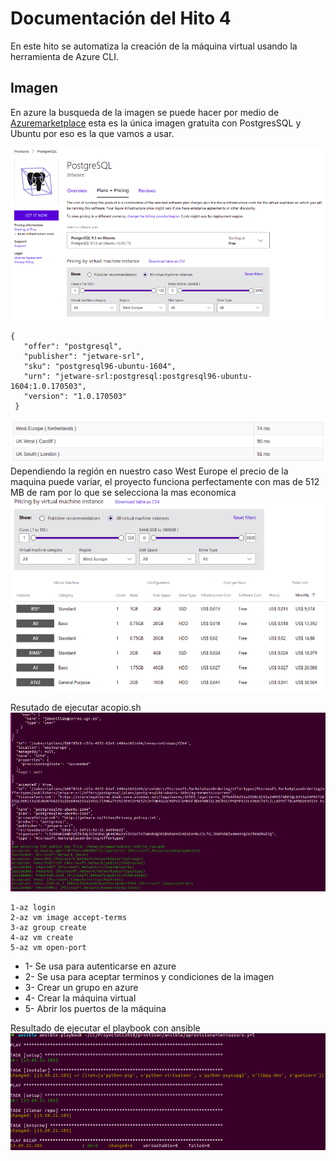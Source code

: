 # Documentación del Hito 4

En este hito se automatiza la creación de la máquina virtual usando la herramienta de Azure CLI.


## Imagen

En azure la busqueda de la imagen se puede hacer por medio de [Azuremarketplace](https://azuremarketplace.microsoft.com/en-us/marketplace/apps/jetware-srl.postgresql?tab=PlansAndPrice)
esta es la única imagen gratuita con PostgresSQL  y Ubuntu por eso es la que vamos a usar.

![alt text](./imagenes/hito4-1.png)

```
{
   "offer": "postgresql",
   "publisher": "jetware-srl",
   "sku": "postgresql96-ubuntu-1604",
   "urn": "jetware-srl:postgresql:postgresql96-ubuntu-1604:1.0.170503",
   "version": "1.0.170503"
 }

```
![alt text](./imagenes/hito4-5.png)
Dependiendo la región en nuestro caso West Europe el precio de la maquina puede variar, el proyecto funciona perfectamente con mas de 512 MB de ram por lo que se selecciona la mas economica
![alt text](./imagenes/hito4-2.png)

Resutado de ejecutar acopio.sh
![alt text](./imagenes/hito4-3.png)

```
1-az login
2-az vm image accept-terms
3-az group create
4-az vm create
5-az vm open-port

```

- 1- Se usa para autenticarse en azure
- 2- Se usa para aceptar terminos y condiciones de la imagen
- 3- Crear un grupo en azure
- 4- Crear la máquina virtual
- 5- Abrir los puertos de la máquina 

Resultado de ejecutar el playbook con ansible
![alt text](./imagenes/hito4-4.png)

